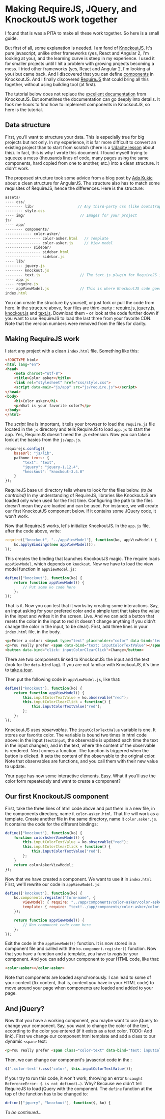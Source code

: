 # Making RequireJS, JQuery, and KnockoutJS work together

I found that is was a PITA to make all these work together. So here is a small guide.

But first of all, some explanation is needed. I am fond of [KnockoutJS](http://knockoutjs.com). It's pure javascript, unlike other frameworks (yes, React and Angular 2, I'm looking at you), and the learning curve is steep in my experience. I used it for smaller projects until I hit a problem with growing projects becoming a mess. I tried other frameworks (yes, React and Angular 2, I'm looking at you) but came back. And I discovered that you can define [components](http://knockoutjs.com/documentation/component-overview.html) in KnockoutJS. And I finally discovered [RequireJS](http://requirejs.org/) that could bring all this together, without using building tool (at first).

The tutorial below does not replace the [excellent documentation](http://knockoutjs.com/documentation/introduction.html) from KnockoutJS. But sometimes the documentation can go deeply into details. It took me hours to find how to implement components in KnockoutJS, so here is the tutorial.

## Data structure
First, you'll want to structure your data. This is especially true for big projects but not only. In my experience, it is far more difficult to convert an existing project than to start from scratch (there is a [Udacity lesson](https://www.udacity.com/course/javascript-design-patterns--ud989) about this). In fact, this is why I wrote this document. I found myself trying to squeeze a mess (thousands lines of code, many pages using the same components, hard copied from one to another, etc.) into a clean structure. It didn't work.

The proposed structure took some advice from a blog post by [Ado Kukic](https://scotch.io/tutorials/angularjs-best-practices-directory-structure#a-better-structure-and-foundation) about a clean structure for AngularJS. The structure also has to match some requisites of RequireJS, hence the differences. Here is the structure:

```javascript
assets/
---- css/
-------- lib/                    // Any third-party css (like bootstrap.css)
-------- style.css
---- img/                         // Images for your project
js/
---- app/
-------- components/
------------ color-asker/
---------------- color-asker.html   // Template
---------------- color-asker.js     // View model
------------ sidebar/
---------------- sidebar.html
---------------- sidebar.js
---- lib/
-------- jquery.js
-------- knockout.js
-------- text.js                  // The text.js plugin for RequireJS is used for reading knockout templates
---- app.js
---- require.js
---- appViewModel.js              // This is where KnockoutJS code goes
index.html
```

You can create the structure by yourself, or just fork or pull the code from here. In the structure above, four files are third-party : [require.js](http://requirejs.org/docs/download.html), [jquery.js](http://jquery.com/download/), [knockout.js](http://knockoutjs.com/downloads/) and [text.js](https://github.com/requirejs/text). Download them - or look at the code further down if you want to use RequireJS to load the last three from your favorite CDN. Note that the version numbers were removed from the files for clarity.

## Making RequireJS work
I start any project with a clean `index.html` file. Something like this:

```html
<!DOCTYPE html>
<html lang="en">
<head>
    <meta charset="utf-8">
    <title>Color asker</title>
    <link rel="stylesheet" href="css/style.css">
    <script data-main="js/app" src="js/require.js"></script>
</head>
<body>
    <h1>Color asker</h1>
    <p>What is your favorite color?</p>
</body>
</html>
```

The *script* line is important, it tells your browser to load the `require.js` file located in the `js` directory and tells RequireJS to load `app.js` to start the app. Yes, RequireJS doesn't need the .js extension. Now you can take a look at the basics from the `js/app.js`.

```javascript
requirejs.config({
    baseUrl: "js/lib",
    pathome texts: {
        "text": "text",
        "jquery": "jquery-1.12.4",
        "knockout": "knockout-3.4.0"
    }
});
```

RequireJS base url directory tells where to look for the files below. *(to be controled)* In my understanding of RequireJS, libraries like KnockoutJS are loaded only when used for the first time. Configuring the path to the files doesn't mean they are loaded and can be used. For instance, we will create our first KnockoutJS component below. If it contains some JQuery code, it won't work.

Now that RequireJS works, let's initialize KnockoutJS. In the `app.js` file, after the code above, write:

```javascript
require(["knockout", "../appViewModel"], function(ko, appViewModel) {
    ko.applyBindings(new appViewModel());
});
```

This creates the binding that launches KnockoutJS magic. The require loads `appViewModel`, which depends on `knockout`. Now we have to load the view model function in `appViewModel.js`:

```javascript
define(["knockout"], function(ko) {
    return function appViewModel() {
        // Put some ko code here
    };
});
```

That is it. Now you can test that it works by creating some interactions. Say, an input asking for your prefered color and a simple text that takes the value in the input and writes it in the screen. Live. And we can add a button that resets the color in the input to red (it doesn't change anything if you didn't change the color in the input, to be clear). First, add three lines in your `index.html` file, in the body.

```html
<p>Enter a color: <input type="text" placeholder="color" data-bind="textInput: inputColorTextValue"></p>
<p>You really prefer <span data-bind="text: inputColorTextValue"></span>?</p>
<button data-bind="click: inputColorClearClick">Change</button>
```

There are two components linked to KnockoutJS: the input and the text (look for the `data-bind` tag). If you are not familiar with KnockoutJS, it's time to [take a tour](http://knockoutjs.com).

Then put the following code in `appViewModel.js`, like that:

```javascript
define(["knockout"], function(ko) {
    return function appViewModel() {
        this.inputColorTextValue = ko.observable("red");
        this.inputColorClearClick = function() {
            this.inputColorTextValue("red");
        };
    };
});
```

KnockoutJS uses *observables*. The `inputColorTextValue` variable is one. It stores our favorite color. The variable is bound two times in html code above: in the input (`textInput`, the observable is updated each time the text in the input changes), and in the text, where the content of the observable is rendered. Next comes a function. The function is triggered when the button is clicked. It sets the content of the observable to the original color. Note that observables are functions, and you call them with their new value to update.

Your page has now some interactive elements. Easy. What if you'll use the color form repeatedely and want to create a component?

## Our first KnockoutJS component
First, take the three lines of html code above and put them in a new file, in the components directory, name it `color-asker.html`. That file will work as a template. Create another file in the same directory, name it `color.asker.js`. It contains the code for the different bindings:

```javascript
define(["knockout"], function(ko) {
    function colorAskerViewModel() {
        this.inputColorTextValue = ko.observable("red");
        this.inputColorClearClick = function() {
            this.inputColorTextValue('red');
        };
    }
    return colorAskerViewModel;
});
```

Now that we have created a component. We want to use it in `index.html`. First, we'll rewrite our code in `appViewModel.js`:

```javascript
define(['knockout'], function(ko) {
    ko.components.register("form-name", {
        viewModel: { require: "../app/components/color-asker/color-asker" },
        template: { require: "text!../app/components/color-asker/color-asker.html" }
    });

    return function appViewModel() {
        // Non component code come here
    };
});
```

Exit the code in the `appViewModel()` function. It is now stored in a component file and called with the `ko.component.register()` function. Now that you have a function and a template, you have to *register* your component. And you can add your component to your HTML code, like that:

```html
<color-asker></color-asker>
```

Note that components are loaded asynchronously. I can lead to some of your content (fix content, that is, content you have in your HTML code) to move around your page when components are loaded and added to your page.

## And jQuery?
Now that you have a working component, you maybe want to use jQuery to change your component. Say, you want to change the color of the text, according to the color you entered (if it exists as a text color. TODO: Add link). First we change our component html template and add a class to our dynamic `<span>` text:

```html
<p>You really prefer <span class="color-text" data-bind="text: inputColorTextValue"></span>?</p>
```

Then, we can change our component's javascript code in the :

```javascript
$('.color-text').css('color', this.inputColorTextValue());
```

If your try to run this code, it won't work, throwing an error `Uncaught ReferenceError: $ is not defined(…)`. Why? Because we didn't tell RequireJS to load jQuery with the component. The `define` function at the top of the function has to be changed to:

```javascript
define(["jquery", "knockout"], function($, ko) {
```

*To be continued...*

